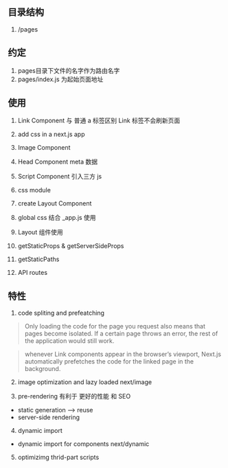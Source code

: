 ## 目录结构
1. /pages

## 约定
1. pages目录下文件的名字作为路由名字
2. pages/index.js 为起始页面地址

## 使用
1. Link Component 与 普通 a 标签区别
Link 标签不会刷新页面
2. add css in a next.js app

3. Image Component

4. Head Component
meta 数据

5. Script Component
引入三方 js

6. css module

7. create Layout Component

8. global css
结合 _app.js 使用

9. Layout 组件使用

10. getStaticProps & getServerSideProps

11. getStaticPaths

12. API routes

## 特性
1. code spliting and prefeatching
> Only loading the code for the page you request also means that pages become isolated. If a certain page throws an error, the rest of the application would still work.

> whenever Link components appear in the browser’s viewport, Next.js automatically prefetches the code for the linked page in the background. 

2. image optimization and lazy loaded
next/image

3. pre-rendering
有利于 更好的性能 和 SEO
- static generation --> reuse
- server-side rendering

4. dynamic import
- dynamic import for components
next/dynamic

5. optimizimg thrid-part scripts
